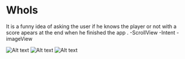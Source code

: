 # WhoIs
It is a funny idea of asking the user if he knows the player or not with a score apears at the end when he finished the app .
    -ScrollView
    -Intent
    -imageView
    
![Alt text](https://user-images.githubusercontent.com/19761838/34245570-1e69359a-e633-11e7-912f-622055183e4d.png "Optional title")
![Alt text](https://user-images.githubusercontent.com/19761838/34245614-54504572-e633-11e7-9457-6baca2fa8a90.png "Optional2 title")
![Alt text](https://user-images.githubusercontent.com/19761838/34245621-6028b384-e633-11e7-89d8-28f5f3a49bfc.png "Optional3 title")



